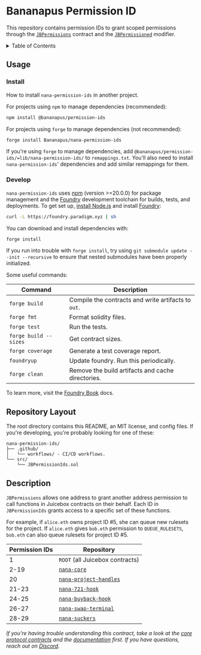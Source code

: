 # Bananapus Permission ID

This repository contains permission IDs to grant scoped permissions through the [`JBPermissions`](https://github.com/Bananapus/nana-core/blob/main/src/JBPermissions.sol) contract and the [`JBPermissioned`](https://github.com/Bananapus/nana-core/blob/main/src/abstract/JBPermissioned.sol) modifier.

<details>
  <summary>Table of Contents</summary>
  <ol>
    <li><a href="#usage">Usage</a></li>
  <ul>
    <li><a href="#install">Install</a></li>
    <li><a href="#develop">Develop</a></li>
    </ul>
    <li><a href="#repository-layout">Repository Layout</a></li>
    <li><a href="#description">Description</a></li>
  </ul>
  </ol>
</details>

## Usage

### Install

How to install `nana-permission-ids` in another project.

For projects using `npm` to manage dependencies (recommended):

```bash
npm install @bananapus/permission-ids
```

For projects using `forge` to manage dependencies (not recommended):

```bash
forge install Bananapus/nana-permission-ids
```

If you're using `forge` to manage dependencies, add `@bananapus/permission-ids/=lib/nana-permission-ids/` to `remappings.txt`. You'll also need to install `nana-permission-ids`' dependencies and add similar remappings for them.

### Develop

`nana-permission-ids` uses [npm](https://www.npmjs.com/) (version >=20.0.0) for package management and the [Foundry](https://github.com/foundry-rs/foundry) development toolchain for builds, tests, and deployments. To get set up, [install Node.js](https://nodejs.org/en/download) and install [Foundry](https://github.com/foundry-rs/foundry):

```bash
curl -L https://foundry.paradigm.xyz | sh
```

You can download and install dependencies with:

```bash
forge install
```

If you run into trouble with `forge install`, try using `git submodule update --init --recursive` to ensure that nested submodules have been properly initialized.

Some useful commands:

| Command               | Description                                         |
| --------------------- | --------------------------------------------------- |
| `forge build`         | Compile the contracts and write artifacts to `out`. |
| `forge fmt`           | Format solidity files.                              |
| `forge test`          | Run the tests.                                      |
| `forge build --sizes` | Get contract sizes.                                 |
| `forge coverage`      | Generate a test coverage report.                    |
| `foundryup`           | Update foundry. Run this periodically.              |
| `forge clean`         | Remove the build artifacts and cache directories.   |

To learn more, visit the [Foundry Book](https://book.getfoundry.sh/) docs.

## Repository Layout

The root directory contains this README, an MIT license, and config files. If you're developing, you're probably looking for one of these:

```
nana-permission-ids/
├── .github/
│   └── workflows/ - CI/CD workflows.
└── src/
    └── JBPermissionIds.sol
```

## Description

`JBPermissions` allows one address to grant another address permission to call functions in Juicebox contracts on their behalf. Each ID in `JBPermissionIds` grants access to a specific set of these functions.

For example, if `alice.eth` owns project ID #5, she can queue new rulesets for the project. If `alice.eth` gives `bob.eth` permission to `QUEUE_RULESETS`, `bob.eth` can also queue rulesets for project ID #5.

| Permission IDs | Repository                                                                  |
| -------------- | --------------------------------------------------------------------------- |
| 1              | `ROOT` (all Juicebox contracts)                                             |
| 2-19           | [`nana-core`](https://github.com/Bananapus/nana-core/)                      |
| 20             | [`nana-project-handles`](https://github.com/Bananapus/nana-project-handles) |
| 21-23          | [`nana-721-hook`](https://github.com/Bananapus/nana-721-hook)               |
| 24-25          | [`nana-buyback-hook`](https://github.com/Bananapus/nana-buyback-hook)       |
| 26-27          | [`nana-swap-terminal`](https://github.com/Bananapus/nana-swap-terminal)     |
| 28-29          | [`nana-suckers`](https://github.com/Bananapus/nana-suckers)                 |

_If you're having trouble understanding this contract, take a look at the [core protocol contracts](https://github.com/Bananapus/nana-core) and the [documentation](https://docs.juicebox.money/) first. If you have questions, reach out on [Discord](https://discord.com/invite/ErQYmth4dS)._

